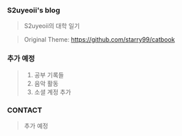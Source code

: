 ### S2uyeoii's blog
> S2uyeoii의 대학 일기

> Original Theme: https://github.com/starry99/catbook

### 추가 예정
> 1. 공부 기록들
> 2. 음악 활동
> 3. 소셜 계정 추가


### CONTACT
> 추가 예정


